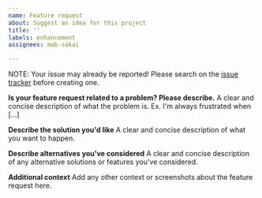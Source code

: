 ```yaml
---
name: Feature request
about: Suggest an idea for this project
title: ''
labels: enhancement
assignees: mob-sakai

---
```


NOTE: Your issue may already be reported! Please search on the [issue tracker](../) before creating one.

**Is your feature request related to a problem? Please describe.**
A clear and concise description of what the problem is. Ex. I'm always frustrated when [...]

**Describe the solution you'd like**
A clear and concise description of what you want to happen.

**Describe alternatives you've considered**
A clear and concise description of any alternative solutions or features you've considered.

**Additional context**
Add any other context or screenshots about the feature request here.
